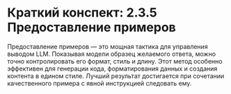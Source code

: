 # Краткий конспект: 2.3.5 Предоставление примеров

Предоставление примеров — это мощная тактика для управления выводом LLM. Показывая модели образец желаемого ответа, можно точно контролировать его формат, стиль и длину. Этот метод особенно эффективен для генерации кода, форматирования данных и создания контента в едином стиле. Лучший результат достигается при сочетании качественного примера с явной инструкцией следовать ему. 